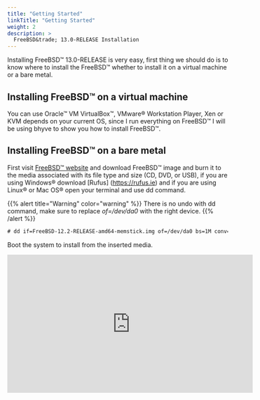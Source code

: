 ```yaml
---
title: "Getting Started"
linkTitle: "Getting Started"
weight: 2
description: >
  FreeBSD&trade; 13.0-RELEASE Installation
---
```

<!--
{{% pageinfo %}}
This is a placeholder page that shows you how to use this template site.
{{% /pageinfo %}}
-->

Installing FreeBSD&trade; 13.0-RELEASE is very easy, first thing we should do is to know where to install
the FreeBSD&trade; whether to install it on a virtual machine or a bare metal.

## Installing FreeBSD&trade; on a virtual machine

You can use Oracle&trade; VM VirtualBox&trade;, VMware&reg; Workstation Player, Xen or KVM depends on your current OS, since I run everything on FreeBSD&trade; I will be using bhyve to show you how to install FreeBSD&trade;.

## Installing FreeBSD&trade; on a bare metal

First visit [FreeBSD&trade; website](https://www.freebsd.org/where/) and download FreeBSD&trade; image and burn it to the media associated with its file type and size (CD, DVD, or USB), if you are using Windows&reg; download [Rufus] (https://rufus.ie) and if you are using Linux&reg; or Mac OS&reg; open your terminal and use dd command.

{{% alert title="Warning" color="warning" %}}
There is no undo with dd command, make sure to replace *of=/dev/da0* with the right device.
{{% /alert %}}

```html
# dd if=FreeBSD-12.2-RELEASE-amd64-memstick.img of=/dev/da0 bs=1M conv=fdatasync status=progress
```

Boot the system to install from the inserted media.

<iframe width="560" height="315" src="https://www.youtube.com/embed/NcJWygUjlcI" frameborder="0" allow="accelerometer; autoplay; clipboard-write; encrypted-media; gyroscope; picture-in-picture" allowfullscreen></iframe>

